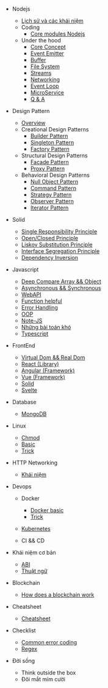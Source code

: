 - Nodejs
  - [Lịch sử và các khái niệm](./nodejs/nodejs.md) 
  - Coding
    - [Core modules Nodejs](./nodejs/core_module.md)
  - Under the hood
    - [Core Concept](./nodejs/deep/core_concept.md) 
    - [Event Emitter](./nodejs/deep/EventEmitter.md) 
    - [Buffer](./nodejs/deep/Buffer.md) 
    - [File System](./nodejs/deep/file_system.md) 
    - [Streams](./nodejs/deep/steams.md) 
    - [Networking](./nodejs/deep/networking.md)
    - [Event Loop](./nodejs/deep/eventloop.md)
    - [MicroService](./nodejs/micro-service.md)
    - [Q & A](./nodejs/QA.md)

- Design Pattern
  - [Overview](./design_pattern/overview.md)
  - Creational Design Patterns
    - [Builder Pattern](./design_pattern/create/builder.md)
    - [Singleton Pattern](./design_pattern/create/singleton.md)
    - [Factory Pattern](./design_pattern/create/factory.md)
  - Structural Design Patterns
    - [Facade Pattern](./design_pattern/structure/Facade.md)
    - [Proxy Pattern](./design_pattern/structure/proxy.md)
  - Behavioral Design Patterns  
    - [Null Object Pattern](./design_pattern/behavioral/null_object.md)
    - [Command Pattern](./design_pattern/behavioral/command.md)
    - [Strategy Pattern](./design_pattern/behavioral/Strategy.md)
    - [Observer Pattern](./design_pattern/behavioral/observer.md)
    - [Iterator Pattern](./design_pattern/behavioral/Iterator%20.md)

- Solid
  - [Single Responsibility Principle](./solid/s.md) 
  - [Open/Closed Principle](./solid/o.md) 
  - [Liskov Substitution Principle](./solid/l.md) 
  - [Interface Segregation Principle](./solid/i.md) 
  - [Dependency Inversion](./solid/d.md) 

- Javascript
  - [Deep Compare Array && Object](./javascript/deep_compare.md)
  - [Asynchronous && Synchronous](./javascript/async.md)
  - [WebAPI](./javascript/webapi.md)
  - [Function helpful](./javascript/fn_helpful.md)
  - [Error Handling](./javascript/error_handling.md)
  - [OOP](./javascript/oop.md)
  - [Note-JS](./javascript/note-js.md)
  - [Những bài toán khó](./javascript/resolve.md)
  - [Typescript](./typescript/index.md)

- FrontEnd
  - [Virtual Dom && Real Dom](./fe/virtualdom.md)
  - [React (Library)](./fe/react.md)
  - [Angular (Framework)](./fe/angular.md)
  - [Vue (Framework)](./fe/vue.md)
  - [Solid](./fe/solid.md)
  - [Svelte](./fe/svelte.md)

- Database
  - [MongoDB](./db/mongo/index.md)

- Linux
  - [Chmod](./linux/chmod/index.md)
  - [Basic](./linux/basic/index.md)
  - [Trick](./linux/trick.md)

- HTTP Networking
  - [Khái niệm](./network/networking_concept.md)

- Devops
  - Docker
    - [Docker basic](./docker/build.md) 
    - [Trick](./docker/trick.md)

  - [Kubernetes](./k8s/index.md)
  
  - CI && CD

- Khái niệm cơ bản

  - [ABI](abi.md)
  - [Thuật ngữ](note.md)

- Blockchain
  - [How does a blockchain work](blockchain_work.md)

- Cheatsheet
  - [Cheatsheet](cheatsheet.md)

- Checklist
  - [Common error coding](./checklist/common_error_coding.md)
  - [Regex](./checklist/regex.md)

- Đời sống
  - Think outside the box
  - Đôi mắt mỉm cười


